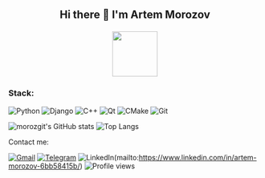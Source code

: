 ## <p align="center">Hi there 👋 I'm Artem Morozov</p>
<div id="header" align="center">
  <img src="https://media.giphy.com/media/cPyiJw5NsCXhhRELdf/giphy.gif" width="90"/>
</div>

### Stack:

![Python](https://img.shields.io/badge/python-3670A0?style=for-the-badge&logo=python&logoColor=ffdd54) ![Django](https://img.shields.io/badge/django-%23092E20.svg?style=for-the-badge&logo=django&logoColor=white) ![C++](https://img.shields.io/badge/c++-%2300599C.svg?style=for-the-badge&logo=c%2B%2B&logoColor=white) ![Qt](https://img.shields.io/badge/Qt-%23217346.svg?style=for-the-badge&logo=Qt&logoColor=white) ![CMake](https://img.shields.io/badge/CMake-%23008FBA.svg?style=for-the-badge&logo=cmake&logoColor=white) ![Git](https://img.shields.io/badge/git-%23F05033.svg?style=for-the-badge&logo=git&logoColor=white)

![morozgit's GitHub stats](https://github-readme-stats.vercel.app/api?username=morozgit&card_width=100&rank_icon=github&show_icons=true&theme=merko)
![Top Langs](https://github-readme-stats.vercel.app/api/top-langs/?username=morozgit&layout=compact&hide=javascript,ruby,css,gherkin,go,html,java,php,less&langs_count=8&theme=merko)

Contact me:

[![Gmail](https://img.shields.io/badge/Gmail-D14836?style=for-the-badge&logo=gmail&logoColor=white)](mailto:artemvlmorozov@gmail.com)
[![Telegram](https://img.shields.io/badge/Telegram-2CA5E0?style=flat-squaree&logo=telegram&logoColor=white)](https://t.me/temchmorozov) 
![LinkedIn](https://img.shields.io/badge/linkedin-%230077B5.svg?style=for-the-badge&logo=linkedin&logoColor=white)(mailto:https://www.linkedin.com/in/artem-morozov-6bb58415b/)
![Profile views](https://komarev.com/ghpvc/?username=your-github-morozgit)
